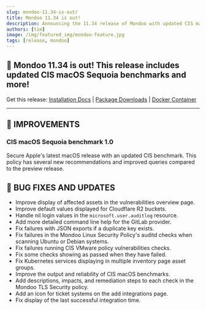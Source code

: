 ```yaml
---
slug: mondoo-11.34-is-out/
title: Mondoo 11.34 is out!
description: Announcing the 11.34 release of Mondoo with updated CIS macOS Sequoia benchmarks and more!
authors: [tim]
image: /img/featured_img/mondoo-feature.jpg
tags: [release, mondoo]
---
```


## 🥳 Mondoo 11.34 is out! This release includes updated CIS macOS Sequoia benchmarks and more!

Get this release: [Installation Docs](https://mondoo.com/docs/cnspec/) | [Package Downloads](https://releases.mondoo.com/cnspec/) | [Docker Container](https://hub.docker.com/r/mondoo/cnspec)

---

## 🧹 IMPROVEMENTS

### CIS macOS Sequoia benchmark 1.0

Secure Apple's latest macOS release with an updated CIS benchmark. This policy has several new recommendations and improved queries compared to the preview release.

## 🐛 BUG FIXES AND UPDATES

- Improve display of affected assets in the vulnerabilities overview page.
- Improve default values displayed for Cloudflare R2 buckets.
- Handle nil login values in the `microsoft.user.auditlog` resource.
- Add more detailed command line help for the GitLab provider.
- Fix failures with JSON exports if a duplicate key exists.
- Fix failures in the Mondoo Linux Security Policy's auditd checks when scanning Ubuntu or Debian systems.
- Fix failures running CIS VMware policy vulnerabilities checks.
- Fix some checks showing as passed when they have failed.
- Fix Kubernetes services displaying in multiple inventory page asset groups.
- Improve the output and reliability of CIS macOS benchmarks.
- Add descriptions, impacts, and remediation steps to each check in the Mondoo TLS Security policy.
- Add an icon for ticket systems on the add integrations page.
- Fix display of the last successful integration time.
